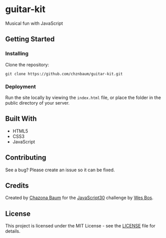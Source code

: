 # guitar-kit
Musical fun with JavaScript

## Getting Started

### Installing

Clone the repository:

```
git clone https://github.com/chznbaum/guitar-kit.git
```

### Deployment

Run the site locally by viewing the `index.html` file, or place the folder in the public directory of your server.

## Built With

* HTML5
* CSS3
* JavaScript

## Contributing

See a bug? Please create an issue so it can be fixed.

## Credits

Created by [Chazona Baum](https://chazonabaum.com) for the [JavaScript30](https://javascript30.com/) challenge by [Wes Bos](http://wesbos.com/).

## License

This project is licensed under the MIT License - see the [LICENSE](./LICENSE) file for details.